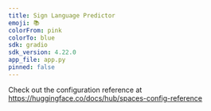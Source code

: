 ```yaml
---
title: Sign Language Predictor
emoji: 📚
colorFrom: pink
colorTo: blue
sdk: gradio
sdk_version: 4.22.0
app_file: app.py
pinned: false
---
```


Check out the configuration reference at https://huggingface.co/docs/hub/spaces-config-reference
